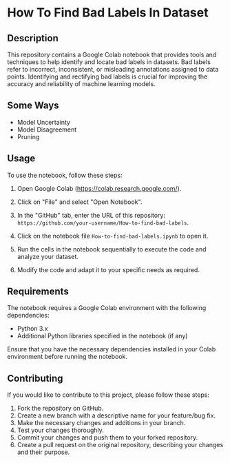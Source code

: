 # How To Find Bad Labels In Dataset

## Description
This repository contains a Google Colab notebook that provides tools and techniques to help identify and locate bad labels in datasets. Bad labels refer to incorrect, inconsistent, or misleading annotations assigned to data points. Identifying and rectifying bad labels is crucial for improving the accuracy and reliability of machine learning models.

## Some Ways

- Model Uncertainty
- Model Disagreement
- Pruning

## Usage

To use the notebook, follow these steps:

1. Open Google Colab (https://colab.research.google.com/).

2. Click on "File" and select "Open Notebook".

3. In the "GitHub" tab, enter the URL of this repository: `https://github.com/your-username/How-to-find-bad-labels`.

4. Click on the notebook file `How-to-find-bad-labels.ipynb` to open it.

5. Run the cells in the notebook sequentially to execute the code and analyze your dataset.

6. Modify the code and adapt it to your specific needs as required.

## Requirements

The notebook requires a Google Colab environment with the following dependencies:

- Python 3.x
- Additional Python libraries specified in the notebook (if any)

Ensure that you have the necessary dependencies installed in your Colab environment before running the notebook.

## Contributing

If you would like to contribute to this project, please follow these steps:

1. Fork the repository on GitHub.
2. Create a new branch with a descriptive name for your feature/bug fix.
3. Make the necessary changes and additions in your branch.
4. Test your changes thoroughly.
5. Commit your changes and push them to your forked repository.
6. Create a pull request on the original repository, describing your changes and their purpose.
